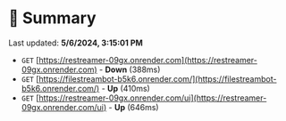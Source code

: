 # 📖 Summary
Last updated: **5/6/2024, 3:15:01 PM**

- `GET` [https://restreamer-09gx.onrender.com](https://restreamer-09gx.onrender.com) - **Down** (388ms)
- `GET` [https://filestreambot-b5k6.onrender.com/](https://filestreambot-b5k6.onrender.com/) - **Up** (410ms)
- `GET` [https://restreamer-09gx.onrender.com/ui](https://restreamer-09gx.onrender.com/ui) - **Up** (646ms)
